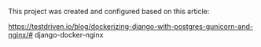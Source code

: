 This project was created and configured based on this article:

https://testdriven.io/blog/dockerizing-django-with-postgres-gunicorn-and-nginx/# django-docker-nginx
